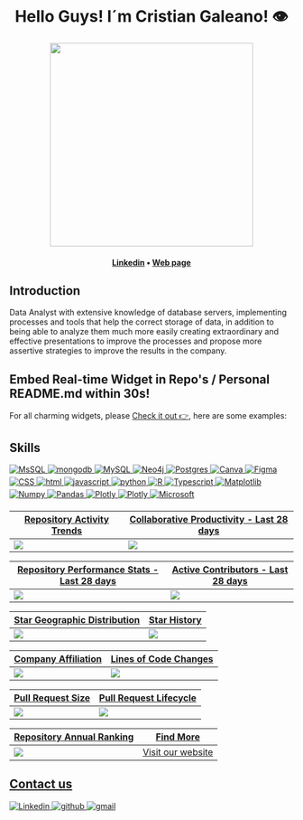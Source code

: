 <h1 align="center">Hello Guys! I´m Cristian Galeano! 👁️</h1>

<div align="center">
<a href="https://ossinsight.io">
  <img src="/web/static/img/screenshots/homepage.gif" height=360
</a>
</div>

<h4 align="center">
  <b><a href="https://www.linkedin.com/in/cristian-galeano-diaz-analista-datos/">Linkedin</a></b>
  •
  <b><a href="https://crisyega2003.wixsite.com/cristian-galeano-da">Web page</a></b>
  </h3>

## Introduction

Data Analyst with extensive knowledge of database servers, implementing processes and tools that help the correct storage of data, in addition to being able to analyze them much more easily creating extraordinary and effective presentations to improve the processes and propose more assertive strategies to improve the results in the company.
 
## Embed Real-time Widget in Repo's / Personal README.md within 30s!

For all charming widgets, please [Check it out 👉](https://next.ossinsight.io/widgets?utm_source=github&utm_medium=referral), here are some examples:

## Skills

<a href="" target="_blank">
<img src=https://img.shields.io/badge/Microsoft%20SQL%20Server-CC2927?style=for-the-badge&logo=microsoft%20sql%20server&logoColor=white alt=MsSQL style="margin-bottom: 5px;" />

<a href="" target="_blank">
<img src=https://img.shields.io/badge/MongoDB-%234ea94b.svg?style=for-the-badge&logo=mongodb&logoColor=white alt=mongodb style="margin-bottom: 5px;" />

<a href="" target="_blank">
<img src=https://img.shields.io/badge/mysql-4479A1.svg?style=for-the-badge&logo=mysql&logoColor=white alt=MySQL style="margin-bottom: 5px;" />

<a href="" target="_blank">
<img src=https://img.shields.io/badge/Neo4j-008CC1?style=for-the-badge&logo=neo4j&logoColor=white alt=Neo4j style="margin-bottom: 5px;" />

<a href="" target="_blank">
<img src=https://img.shields.io/badge/postgres-%23316192.svg?style=for-the-badge&logo=postgresql&logoColor=white alt=Postgres style="margin-bottom: 5px;" />

<a href="" target="_blank">
<img src=https://img.shields.io/badge/Canva-%2300C4CC.svg?style=for-the-badge&logo=Canva&logoColor=white alt=Canva style="margin-bottom: 5px;" />

<a href="" target="_blank">
<img src=https://img.shields.io/badge/figma-%23F24E1E.svg?style=for-the-badge&logo=figma&logoColor=white alt=Figma style="margin-bottom: 5px;" />

<a href="" target="_blank">
<img src=https://img.shields.io/badge/css3-%231572B6.svg?style=for-the-badge&logo=css3&logoColor=white alt=CSS style="margin-bottom: 5px;" />

<a href="" target="_blank">
<img src=https://img.shields.io/badge/html5-%23E34F26.svg?style=for-the-badge&logo=html5&logoColor=white alt=html style="margin-bottom: 5px;" />

<a href="" target="_blank">
<img src=https://img.shields.io/badge/javascript-%23323330.svg?style=for-the-badge&logo=javascript&logoColor=%23F7DF1E alt=javascript style="margin-bottom: 5px;" />

<a href="" target="_blank">
<img src=https://img.shields.io/badge/python-3670A0?style=for-the-badge&logo=python&logoColor=ffdd54 alt=python style="margin-bottom: 5px;" />

<a href="" target="_blank">
<img src=https://img.shields.io/badge/r-%23276DC3.svg?style=for-the-badge&logo=r&logoColor=white alt=R style="margin-bottom: 5px;" />

<a href="" target="_blank">
<img src=https://img.shields.io/badge/typescript-%23007ACC.svg?style=for-the-badge&logo=typescript&logoColor=white alt=Typescript style="margin-bottom: 5px;" />

<a href="" target="_blank">
<img src=https://img.shields.io/badge/Matplotlib-%23ffffff.svg?style=for-the-badge&logo=Matplotlib&logoColor=black alt=Matplotlib style="margin-bottom: 5px;" />

<a href="" target="_blank">
<img src=https://img.shields.io/badge/numpy-%23013243.svg?style=for-the-badge&logo=numpy&logoColor=white alt=Numpy style="margin-bottom: 5px;" />

<a href="" target="_blank">
<img src=https://img.shields.io/badge/pandas-%23150458.svg?style=for-the-badge&logo=pandas&logoColor=white alt=Pandas style="margin-bottom: 5px;" />

<a href="" target="_blank">
<img src=https://img.shields.io/badge/Plotly-%233F4F75.svg?style=for-the-badge&logo=plotly&logoColor=white alt=Plotly style="margin-bottom: 5px;" />

<a href="" target="_blank">
<img src=https://img.shields.io/badge/Plotly-%233F4F75.svg?style=for-the-badge&logo=plotly&logoColor=white alt=Plotly style="margin-bottom: 5px;" />

<a href="" target="_blank">
<img src=https://img.shields.io/badge/Microsoft-0078D4?style=for-the-badge&logo=microsoft&logoColor=white alt=Microsoft style="margin-bottom: 5px;" />

| Repository Activity Trends | Collaborative Productivity - Last 28 days |
| ----------- | ----------- |
|<img src="https://next.ossinsight.io/widgets/official/compose-activity-trends/thumbnail.png?repo_id=41986369&image_size=auto" />|<img src="https://next.ossinsight.io/widgets/official/compose-last-28-days-collaborative-productivity/thumbnail.png?repo_id=41986369&image_size=auto" />|

| Repository Performance Stats - Last 28 days | Active Contributors - Last 28 days |
| ----------- | ----------- |
|<img src="https://next.ossinsight.io/widgets/official/compose-last-28-days-stats/thumbnail.png?repo_id=41986369&image_size=auto" />|<img src="https://next.ossinsight.io/widgets/official/compose-recent-active-contributors/thumbnail.png?repo_id=41986369&limit=100&image_size=auto"/>|

| Star Geographic Distribution | Star History |
| ----------- | ----------- |
|<img src="https://next.ossinsight.io/widgets/official/analyze-repo-stars-map/thumbnail.png?activity=stars&repo_id=41986369&image_size=auto" />|<img src="https://next.ossinsight.io/widgets/official/analyze-repo-stars-history/thumbnail.png?repo_id=41986369&image_size=auto" />|

| Company Affiliation | Lines of Code Changes |
| ----------- | ----------- |
|<img src="https://next.ossinsight.io/widgets/official/analyze-repo-company/thumbnail.png?activity=stars&repo_id=41986369&image_size=auto" />|<img src="https://next.ossinsight.io/widgets/official/analyze-repo-loc-per-month/thumbnail.png?repo_id=41986369&image_size=auto" />|

| Pull Request Size | Pull Request Lifecycle |
| ----------- | ----------- |
|<img src="https://next.ossinsight.io/widgets/official/analyze-repo-pull-requests-size-per-month/thumbnail.png?repo_id=41986369&image_size=auto" />|<img src="https://next.ossinsight.io/widgets/official/analyze-repo-pull-request-open-to-merged/thumbnail.png?repo_id=41986369&image_size=auto" />|

| Repository Annual Ranking | Find More |
| ----------- | ----------- |
|<img src="https://next.ossinsight.io/widgets/official/collection-annually-ranking/thumbnail.png?activity=stars&collection_id=2&image_size=auto" />|<a href="https://crisyega2003.wixsite.com/cristian-galeano-da">Visit our website</a >|

## Contact us

<a href="https://www.linkedin.com/in/cristian-galeano-diaz-analista-datos/" target="_blank">
<img src=https://img.shields.io/badge/linkedin-%230077B5.svg?style=for-the-badge&logo=linkedin&logoColor=white alt=Linkedin style="margin-bottom: 5px;" />

<a href="https://github.com/pingcap/ossinsight/discussions" target="_blank">
<img src=https://img.shields.io/badge/github-%2300acee.svg?color=181717&style=for-the-badge&logo=github&logoColor=white alt=github style="margin-bottom: 5px;" />

<a href="cristianygaleanod@gmail.com" target="_blank">
<img src=https://img.shields.io/badge/gmail-%2300acee.svg?color=EA4335&style=for-the-badge&logo=gmail&logoColor=white alt=gmail style="margin-bottom: 5px;" />

